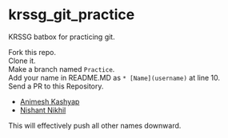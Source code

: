 # krssg_git_practice
KRSSG batbox for practicing git.

Fork this repo.<br/>
Clone it.<br/>
Make a branch named `Practice`.<br/>
Add your name in README.MD as `* [Name](username)` at line 10.<br/>
Send a PR to this Repository.

* [Animesh Kashyap](annimesh2809)
* [Nishant Nikhil](nishnik)

This will effectively push all other names downward.
